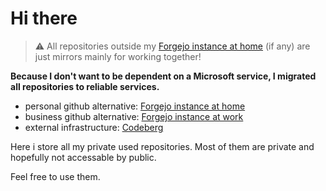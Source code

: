 # Hi there

> :warning: All repositories outside my [Forgejo instance at home](https://git.zyria.de/) (if any) are just mirrors mainly for working together!

**Because I don't want to be dependent on a Microsoft service, I migrated all repositories to reliable services.**

- personal github alternative: [Forgejo instance at home](https://www.zyria.de/git/)
- business github alternative: [Forgejo instance at work](https://www.casa-due-pur.de/git/)
- external infrastructure: [Codeberg](https://codeberg.org/ricariel)

Here i store all my private used repositories. Most of them are private and
hopefully not accessable by public.

Feel free to use them.
